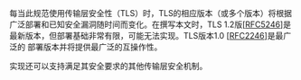每当此规范使用传输层安全性（TLS）时，TLS的相应版本（或多个版本）将根据广泛部署和已知安全漏洞随时间而变化。在撰写本文时，TLS 1.2版\[[RFC5246](https://tools.ietf.org/html/rfc5246)\]是最新版本，但部署基础非常有限，可能无法实现。TLS版本1.0 \[[RFC2246](https://tools.ietf.org/html/rfc2246)\]是最广泛的部署版本并将提供最广泛的互操作性。

实现还可以支持满足其安全要求的其他传输层安全机制。

